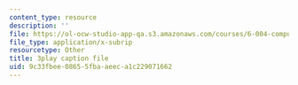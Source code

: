 ```yaml
---
content_type: resource
description: ''
file: https://ol-ocw-studio-app-qa.s3.amazonaws.com/courses/6-004-computation-structures-spring-2017/9c33fbee08655fbaaeeca1c229071662_63QXdU9pliI.vtt
file_type: application/x-subrip
resourcetype: Other
title: 3play caption file
uid: 9c33fbee-0865-5fba-aeec-a1c229071662
---
```

